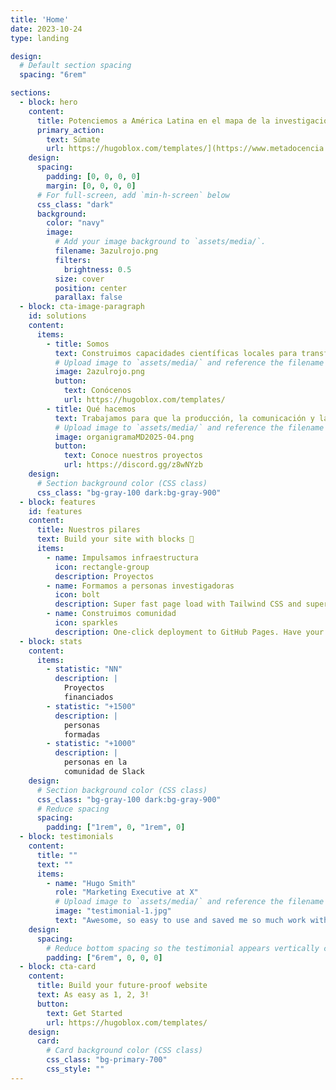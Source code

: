 ```yaml
---
title: 'Home'
date: 2023-10-24
type: landing

design:
  # Default section spacing
  spacing: "6rem"

sections:
  - block: hero
    content:
      title: Potenciemos a América Latina en el mapa de la investigación global
      primary_action:
        text: Súmate
        url: https://hugoblox.com/templates/](https://www.metadocencia.org/suscripcion/
    design:
      spacing:
        padding: [0, 0, 0, 0]
        margin: [0, 0, 0, 0]
      # For full-screen, add `min-h-screen` below
      css_class: "dark"
      background:
        color: "navy"
        image:
          # Add your image background to `assets/media/`.
          filename: 3azulrojo.png
          filters:
            brightness: 0.5
          size: cover
          position: center
          parallax: false
  - block: cta-image-paragraph
    id: solutions
    content:
      items:
        - title: Somos
          text: Construimos capacidades científicas locales para transformar la ciencia global. Hacemos crecer la ciencia en red, desde América Latina hacia el mundo
          # Upload image to `assets/media/` and reference the filename here
          image: 2azulrojo.png
          button:
            text: Conócenos
            url: https://hugoblox.com/templates/
        - title: Qué hacemos
          text: Trabajamos para que la producción, la comunicación y la aplicación de saberes científicos y técnicos sean globalmente equitativos.
          # Upload image to `assets/media/` and reference the filename here
          image: organigramaMD2025-04.png
          button:
            text: Conoce nuestros proyectos
            url: https://discord.gg/z8wNYzb
    design:
      # Section background color (CSS class)
      css_class: "bg-gray-100 dark:bg-gray-900"  
  - block: features
    id: features
    content:
      title: Nuestros pilares
      text: Build your site with blocks 🧱
      items:
        - name: Impulsamos infraestructura
          icon: rectangle-group
          description: Proyectos
        - name: Formamos a personas investigadoras
          icon: bolt
          description: Super fast page load with Tailwind CSS and super fast site building with Hugo.
        - name: Construimos comunidad
          icon: sparkles
          description: One-click deployment to GitHub Pages. Have your new website live within 5 minutes!
  - block: stats
    content:
      items:
        - statistic: "NN"
          description: |
            Proyectos  
            financiados
        - statistic: "+1500"
          description: |
            personas  
            formadas
        - statistic: "+1000"
          description: |
            personas en la   
            comunidad de Slack
    design:
      # Section background color (CSS class)
      css_class: "bg-gray-100 dark:bg-gray-900"
      # Reduce spacing
      spacing:
        padding: ["1rem", 0, "1rem", 0]
  - block: testimonials
    content:
      title: ""
      text: ""
      items:
        - name: "Hugo Smith"
          role: "Marketing Executive at X"
          # Upload image to `assets/media/` and reference the filename here
          image: "testimonial-1.jpg"
          text: "Awesome, so easy to use and saved me so much work with the swappable pre-designed sections!"
    design:
      spacing:
        # Reduce bottom spacing so the testimonial appears vertically centered between sections
        padding: ["6rem", 0, 0, 0]
  - block: cta-card
    content:
      title: Build your future-proof website
      text: As easy as 1, 2, 3!
      button:
        text: Get Started
        url: https://hugoblox.com/templates/
    design:
      card:
        # Card background color (CSS class)
        css_class: "bg-primary-700"
        css_style: ""
---
```

